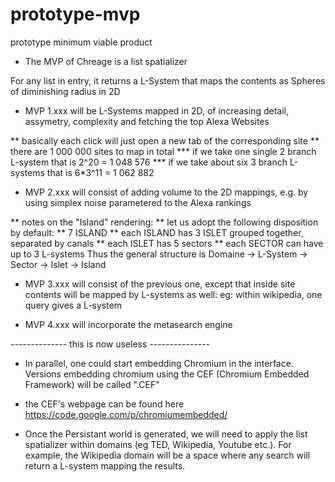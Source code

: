 prototype-mvp
=============

prototype minimum viable product


* The MVP of Chreage is a list spatializer

For any list in entry, it returns a L-System that maps the contents as Spheres of diminishing radius in 2D

* MVP 1.xxx will be L-Systems mapped in 2D, of increasing detail, assymetry, complexity and fetching the top Alexa Websites

** basically each click will just open a new tab of the corresponding site 
** there are 1 000 000 sites to map in total
*** if we take one single 2 branch L-system that is 2^20 = 1 048 576
*** if we take about six 3 branch L-systems that is 6*3^11 = 1 062 882


* MVP 2.xxx will consist of adding volume to the 2D mappings, e.g. by using simplex noise parametered to the Alexa rankings

** notes on the "Island" rendering: 
** let us adopt the following disposition by default:
** 7 ISLAND
** each ISLAND has 3 ISLET grouped together, separated by canals 
** each ISLET has 5 sectors
** each SECTOR can have up to 3 L-systems
Thus the general structure is 
Domaine -> L-System -> Sector -> Islet -> Island



* MVP 3.xxx will consist of the previous one, except that inside site contents will be mapped by L-systems as well: eg: within wikipedia, one query gives a L-system


* MVP 4.xxx will incorporate the metasearch engine










-------------- this is now useless ---------------


* In parallel, one could start embedding Chromium in the interface. Versions embedding chromium using the CEF (Chromium Embedded Framework) will be called ".CEF"
* the CEF's webpage can be found here https://code.google.com/p/chromiumembedded/


* Once the Persistant world is generated, we will need to apply the list spatializer within domains (eg TED, Wikipedia, Youtube etc.). For example, the Wikipedia domain will be a space where any search will return a L-system mapping the results.    


